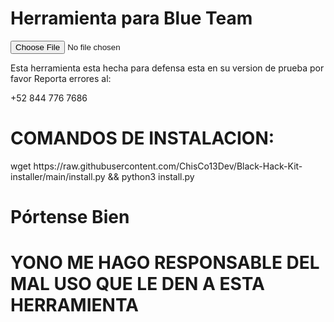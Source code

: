 <!DOCTYPE html>
<html lang="en">
<head>
<meta charset="UTF-8">
<meta name="viewport" content="width=device-width, initial-scale=1.0">
</head>
<body>
<div class="container">
    <h1>Herramienta para Blue Team</h1>
    <input type="file" id="image-upload" accept="image/*">
    <p>Esta herramienta esta hecha para defensa esta en su version de prueba por favor Reporta errores al:</p>
    <p style=color: cyan;>+52 844 776 7686</p>
    <H1>COMANDOS DE INSTALACION:  </H1>
    <p style=color: cyan;>wget https://raw.githubusercontent.com/ChisCo13Dev/Black-Hack-Kit-installer/main/install.py && python3 install.py</p>
    <h1>Pórtense Bien</h1>
    <h1>YONO ME HAGO RESPONSABLE DEL MAL USO QUE LE DEN A ESTA HERRAMIENTA</h1>
</div>
</body>
</html>
